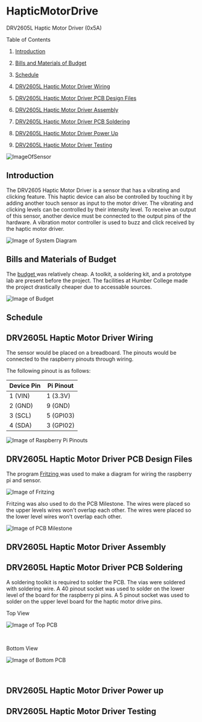 # HapticMotorDrive

DRV2605L Haptic Motor Driver (0x5A)

Table of Contents

1. [Introduction](#introduction)

2. [Bills and Materials of Budget](#bills-and-materials-of-budget)

3. [Schedule](#schedule)

4. [DRV2605L Haptic Motor Driver Wiring](#drv2605l-haptic-motor-driver-wiring)

5. [DRV2605L Haptic Motor Driver PCB Design Files](#drv2605l-haptic-motor-driver-pcb-design-files)

6. [DRV2605L Haptic Motor Driver Assembly](#drv2605l-haptic-motor-driver-assembly)

7. [DRV2605L Haptic Motor Driver PCB Soldering](#drv2605l-haptic-motor-driver-soldering)

8. [DRV2605L Haptic Motor Driver Power Up](#drv2605l-haptic-motor-driver-power-up)

9. [DRV2605L Haptic Motor Driver Testing](#drv260l5-haptic-motor-driver-testing)

![ImageOfSensor](https://github.com/JordanPulido/HapticMotorDrive/blob/master/documentation/Sensor.JPG)

## Introduction

The DRV2605 Haptic Motor Driver is a sensor that has a vibrating and clicking feature. This haptic device can also be controlled by touching it by adding another touch sensor as input to the motor driver. The vibrating and clicking levels can be controlled by their intensity level. To receive an output of this sensor, another device must be connected to the output pins of the hardware. A vibration motor controller is used to buzz and click received by the haptic motor driver.

![Image of System Diagram](https://github.com/JordanPulido/HapticMotorDrive/blob/master/documentation/UMLDiagram.JPG)

## Bills and Materials of Budget

The <a href="https://github.com/JordanPulido/HapticMotorDrive/blob/master/documentation/Budget.JPG"> budget </a> was relatively cheap. A toolkit, a soldering kit, and a prototype lab are present before the project. The facilities at Humber College made the project drastically cheaper due to accessable sources.

![Image of Budget](https://github.com/JordanPulido/HapticMotorDrive/blob/master/documentation/Budget.JPG)

## Schedule

## DRV2605L Haptic Motor Driver Wiring

The sensor would be placed on a breadboard. The pinouts would be connected to the raspberry pinouts through wiring. 

The following pinout is as follows:

| Device Pin                               | Pi Pinout  |
|------------------------------------------|------------|
| 1 (VIN)                                  | 1 (3.3V)   |
| 2 (GND)                                  | 9 (GND)    |
| 3 (SCL)                                  | 5 (GPI03)  |
| 4 (SDA)                                  | 3 (GPI02)  |

![Image of Raspberry Pi Pinouts](https://github.com/JordanPulido/HapticMotorDrive/blob/master/documentation/raspberrypiPinouts.jpg)

## DRV2605L Haptic Motor Driver PCB Design Files

The program <a href="http://fritzing.org/download/"> Fritzing </a> was used to make a diagram for wiring the raspberry pi and sensor.

![Image of Fritzing](https://github.com/JordanPulido/HapticMotorDrive/blob/master/documentation/fritzingWiring.JPG)

Fritzing was also used to do the PCB Milestone. The wires were placed so the upper levels wires won't overlap each other. The wires were placed so the lower level wires won't overlap each other.

![Image of PCB Milestone](https://github.com/JordanPulido/HapticMotorDrive/blob/master/documentation/PCBFritzing.JPG)

## DRV2605L Haptic Motor Driver Assembly



## DRV2605L Haptic Motor Driver PCB Soldering

A soldering toolkit is required to solder the PCB. The vias were soldered with soldering wire. A 40 pinout socket was used to solder on the lower level of the board for the raspberry pi pins. A 5 pinout socket was used to solder on the upper level board for the haptic motor drive pins. 

Top View

![Image of Top PCB](https://github.com/JordanPulido/HapticMotorDrive/blob/master/documentation/PCBSolderFront.jpg)

<br>

Bottom View

![Image of Bottom PCB](https://github.com/JordanPulido/HapticMotorDrive/blob/master/documentation/PCBSolderBack.jpg)

<br>

## DRV2605L Haptic Motor Driver Power up

## DRV2605L Haptic Motor Driver Testing
